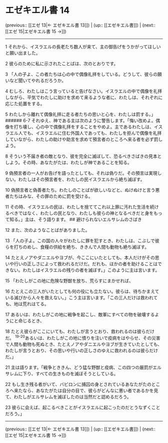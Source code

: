 # エゼキエル書 14

(previous:: [[エゼ 13|← エゼキエル書 13]]) | (up:: [[エゼキエル書]]) | (next:: [[エゼ 15|エゼキエル書 15 →]])

***


1 それから、イスラエルの長老たち数人が来て、主の御告げをうかがってほしいと願い出ました。 

2 彼らのために私に示されたことばは、次のとおりです。 

3 「人の子よ、この者たちは心の中で偶像礼拝をしている。どうして、彼らの願いなど聞いてやれるだろうか。 

4 むしろ、わたしはこう言っていると告げなさい。イスラエルの中で偶像を礼拝しながら、平気でわたしに助けを求めて来るような者に、わたしは、それぞれに応じた処置をする。 

5 わたしから離れて偶像礼拝に走る者たちの思いと心を、わたしは罰する。」 ###### 6-7 それゆえ、神である主は次のように警告します。「悔い改めよ。偶像を打ち壊し、心の中で偶像礼拝をすることをやめよ。主であるわたしは、イスラエル人でも、イスラエルに住む外国人であっても、わたしを拒んで偶像を礼拝していながら、わたしの助けや助言を求めて預言者のところへ来る者を必ず罰しよう。 

8 そういう不届き者の敵となり、彼を完全に滅ぼして、恐るべきさばきの見本としよう。その時、あなたがたは、わたしが神であることを知る。 

9 偽預言者の一人がお告げを語ったとしても、それは偽りだ。その預言は実現しない。わたしはその預言者を、わたしの民イスラエルから絶ち滅ぼす。 

10 偽預言者と偽善者たち。わたしのことばが欲しいなどと、ぬけぬけと言う悪者たちはみな、その罪のために罰を受ける。 

11 その時、イスラエルの民は、わたしを捨ててこれ以上罪に汚れた生活を続けるべきではなく、わたしの民となり、わたしも彼らの神となるべきだと身をもって知る。」主は、そう語ります。 ## 避けられないエルサレムのさばき 

12 また、次のようなことばがありました。 

13 「人の子よ。この国の人々がわたしに罪を犯すとき、わたしは、こぶしで彼らを打ちのめし、食糧の供給を絶ち、ききんで人間も動物も絶ち滅ぼす。 

14 たとえノアやダニエルやヨブが、今ここにいたとしても、本人だけがその思いや行いの正しさによって救われるだけだ。だれも、ほかの者を助けることはできない。わたしはイスラエルの残りの者を滅ぼす。」このように主は言います。 

15 「わたしがこの地に危険な野獣を放ち、荒らすにまかせれば、 

16 たとえこの三人がいたとしても何の役にも立たない。彼らは、待ちかまえている滅びから人々を救えない。」こう主は言います。「この三人だけは救われても、地は荒れはてる。 

17 あるいは、わたしがこの地に戦争を起こし、敵軍にすべての物を破壊するようにと命じるとき、 

18 たとえ彼らがここにいても、わたしが言うとおり、救われるのは彼らだけだ。 <sup class="versenum">19-20</sup>あるいは、わたしがこの地に憤りを注いで疫病をはやらせ、その災害で人間も動物も死ぬとき、たとえノアやダニエルやヨブが生きていたとしても、わたしが言うとおり、その思いや行いの正しさのゆえに救われるのは彼らだけだ。」 

21 主は語ります。「戦争とききん、どう猛な野獣と疫病、この四つの厳罰がエルサレムに下り、すべての生きものを滅ぼそうとしている。 

22 もし生き残る者がいて、バビロンに捕囚の身とされているあなたがたのところへ来たなら、あなたがたは自分の目で、彼らがどんなに悪い者であるかを見て、わたしがエルサレムを滅ぼしたのは当然だと認めるだろう。 

23 彼らに会えば、起こるべきことがイスラエルに起こったのだとうなずくことだろう。」

***

(previous:: [[エゼ 13|← エゼキエル書 13]]) | (up:: [[エゼキエル書]]) | (next:: [[エゼ 15|エゼキエル書 15 →]])
